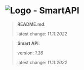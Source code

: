 # ![Logo](https://cdn.minevalley.eu/branding/logo_64px_cropped.png) - SmartAPI

> **README.md**:
>
> latest change: _11.11.2022_

> **Smart API**:
>
> version: _1.36_
>
> latest change: _11.11.2022_
